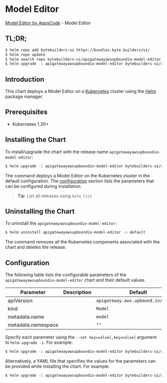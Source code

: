 # Model Editor

[Model Editor by AppsCode](https://byte.builders) - Model Editor

## TL;DR;

```bash
$ helm repo add bytebuilders-ui https://bundles.byte.builders/ui/
$ helm repo update
$ helm search repo bytebuilders-ui/apigatewayawsupboundio-model-editor --version=v0.4.18
$ helm upgrade -i apigatewayawsupboundio-model-editor bytebuilders-ui/apigatewayawsupboundio-model-editor -n default --create-namespace --version=v0.4.18
```

## Introduction

This chart deploys a Model Editor on a [Kubernetes](http://kubernetes.io) cluster using the [Helm](https://helm.sh) package manager.

## Prerequisites

- Kubernetes 1.20+

## Installing the Chart

To install/upgrade the chart with the release name `apigatewayawsupboundio-model-editor`:

```bash
$ helm upgrade -i apigatewayawsupboundio-model-editor bytebuilders-ui/apigatewayawsupboundio-model-editor -n default --create-namespace --version=v0.4.18
```

The command deploys a Model Editor on the Kubernetes cluster in the default configuration. The [configuration](#configuration) section lists the parameters that can be configured during installation.

> **Tip**: List all releases using `helm list`

## Uninstalling the Chart

To uninstall the `apigatewayawsupboundio-model-editor`:

```bash
$ helm uninstall apigatewayawsupboundio-model-editor -n default
```

The command removes all the Kubernetes components associated with the chart and deletes the release.

## Configuration

The following table lists the configurable parameters of the `apigatewayawsupboundio-model-editor` chart and their default values.

|     Parameter      | Description |                    Default                     |
|--------------------|-------------|------------------------------------------------|
| apiVersion         |             | <code>apigateway.aws.upbound.io/v1beta1</code> |
| kind               |             | <code>Model</code>                             |
| metadata.name      |             | <code>model</code>                             |
| metadata.namespace |             | <code>""</code>                                |


Specify each parameter using the `--set key=value[,key=value]` argument to `helm upgrade -i`. For example:

```bash
$ helm upgrade -i apigatewayawsupboundio-model-editor bytebuilders-ui/apigatewayawsupboundio-model-editor -n default --create-namespace --version=v0.4.18 --set apiVersion=apigateway.aws.upbound.io/v1beta1
```

Alternatively, a YAML file that specifies the values for the parameters can be provided while
installing the chart. For example:

```bash
$ helm upgrade -i apigatewayawsupboundio-model-editor bytebuilders-ui/apigatewayawsupboundio-model-editor -n default --create-namespace --version=v0.4.18 --values values.yaml
```
